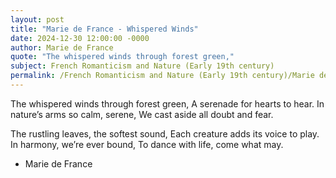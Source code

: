 ```yaml
---
layout: post
title: "Marie de France - Whispered Winds"
date: 2024-12-30 12:00:00 -0000
author: Marie de France
quote: "The whispered winds through forest green,"
subject: French Romanticism and Nature (Early 19th century)
permalink: /French Romanticism and Nature (Early 19th century)/Marie de France/Marie de France - Whispered Winds
---
```


The whispered winds through forest green,
A serenade for hearts to hear.
In nature’s arms so calm, serene,
We cast aside all doubt and fear.

The rustling leaves, the softest sound,
Each creature adds its voice to play.
In harmony, we’re ever bound,
To dance with life, come what may.

- Marie de France
